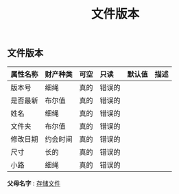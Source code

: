 ﻿---
title: 文件版本
second_title: Aspose.Cells Cloud Documen
type: docs
url: /zh/specification/model/fileversion/
description: Aspose.Cells 云模型规范：FileVersion。轻松处理 Excel 和其他电子表格文档，具有打开、生成、编辑、拆分、合并、比较和转换等功能
kwords: Excel, Office, 电子表格, Cloud REST API, 文件版本
weight: 50
---
## **文件版本**

 

|属性名称|财产种类|可空|只读|默认值|描述|
|:- |:- |:- |:- |:- |:- |
|版本号|细绳|真的|错误的|||
|是否最新|布尔值|真的|错误的|||
|姓名|细绳|真的|错误的|||
|文件夹|布尔值|真的|错误的|||
|修改日期|约会时间|真的|错误的|||
|尺寸|长的|真的|错误的|||
|小路|细绳|真的|错误的|||

**父母名字** : [存储文件](/specification/model/storagefile)

